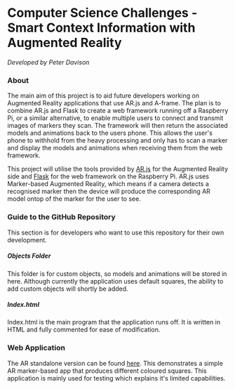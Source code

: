 # Computer Science Challenges - Smart Context Information with Augmented Reality
_Developed by Peter Davison_

### About
The main aim of this project is to aid future developers working on Augmented Reality applications that use AR.js and A-frame. The plan is to combine AR.js and Flask to create a web framework running off a Raspberry Pi, or a similar alternative, to enable multiple users to connect and transmit images of markers they scan. The framework will then return the associated models and animations back to the users phone. This allows the user's phone to withhold from the heavy processing and only has to scan a marker and display the models and animations when receiving them from the web framework.

This project will utilise the tools provided by [AR.js](https://github.com/jeromeetienne/AR.js) for the Augmented Reality side and [Flask](https://github.com/pallets/flask) for the web framework on the Raspberry Pi. AR.js uses Marker-based Augmented Reality, which means if a camera detects a recognised marker then the device will produce the corresponding AR model ontop of the marker for the user to see. 

### Guide to the GitHub Repository

This section is for developers who want to use this repository for their own development.
##### Objects Folder
This folder is for custom objects, so models and animations will be stored in here. Although currently the application uses default squares, the ability to add custom objects will shortly be added.
##### Index.html
Index.html is the main program that the application runs off. It is written in HTML and fully commented for ease of modification. 

### Web Application
The AR standalone version can be found [here](https://peterdavison01.github.io/CSchallenges/). This demonstrates a simple AR marker-based app that produces different coloured squares. This application is mainly used for testing which explains it's limited capabilities. 
